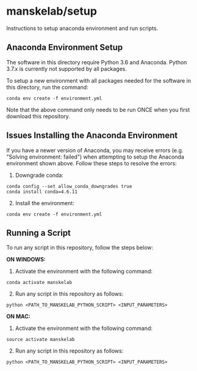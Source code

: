 # manskelab/setup
Instructions to setup anaconda environment and run scripts.

## Anaconda Environment Setup
The software in this directory require Python 3.6 and Anaconda. Python 3.7.x is currently not supported by all packages.

To setup a new environment with all packages needed for the software in this directory, run the command:
```
conda env create -f environment.yml
```

Note that the above command only needs to be run ONCE when you first download this repository.

## Issues Installing the Anaconda Environment
If you have a newer version of Anaconda, you may receive errors (e.g. "Solving environment: failed") when attempting to setup the Anaconda environment shown above. Follow these steps to resolve the errors:

1. Downgrade conda:

```
conda config --set allow_conda_downgrades true
conda install conda=4.6.11
```

2. Install the environment:
```
conda env create -f environment.yml
```

## Running a Script
To run any script in this repository, follow the steps below:

**ON WINDOWS:**
1. Activate the environment with the following command:
```
conda activate manskelab
```

2. Run any script in this repository as follows:
```
python <PATH_TO_MANSKELAB_PYTHON_SCRIPT> <INPUT_PARAMETERS>
```


**ON MAC:**
1. Activate the environment with the following command:
```
source activate manskelab
```

2. Run any script in this repository as follows:
```
python <PATH_TO_MANSKELAB_PYTHON_SCRIPT> <INPUT_PARAMETERS>
```
